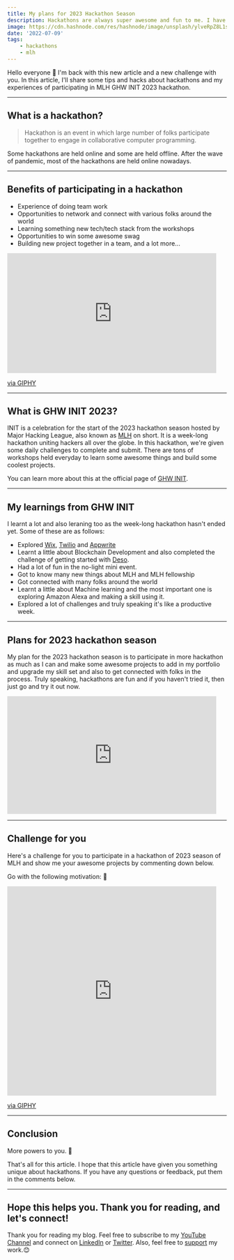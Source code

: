 ```yaml
---
title: My plans for 2023 Hackathon Season
description: Hackathons are always super awesome and fun to me. I have some plans for the MLH 2023 season. Do you have too? 👀
image: https://cdn.hashnode.com/res/hashnode/image/unsplash/ylveRpZ8L1s/upload/v1657374992603/6naDcs9vq.jpeg
date: '2022-07-09'
tags: 
    - hackathons
    - mlh
---
```


Hello everyone 👋 I'm back with this new article and a new challenge with you. In this article, I'll share some tips and hacks about hackathons and my experiences of participating in MLH GHW INIT 2023 hackathon.

---

## What is a hackathon?

> Hackathon is an event in which large number of folks participate together to engage in collaborative computer programming.

Some hackathons are held online and some are held offline. After the wave of pandemic, most of the hackathons are held online nowadays.

---

## Benefits of participating in a hackathon

- Experience of doing team work
- Opportunities to network and connect with various folks around the world
- Learning something new tech/tech stack from the workshops
- Opportunities to win some awesome swag
- Building new project together in a team, and a lot more...

<iframe src="https://giphy.com/embed/TdfyKrN7HGTIY" width="480" height="275" frameBorder="0" class="giphy-embed" allowFullScreen></iframe><p><a href="https://giphy.com/gifs/happy-spongebob-squarepants-patrick-TdfyKrN7HGTIY">via GIPHY</a></p>

---

## What is GHW INIT 2023?

INIT is a celebration for the start of the 2023 hackathon season hosted by Major Hacking League, also known as [MLH](https://mlh.io) on short. It is a week-long hackathon uniting hackers all over the globe. In this hackathon, we're given some daily challenges to complete and submit. There are tons of workshops held everyday to learn some awesome things and build some coolest projects.

You can learn more about this at the official page of [GHW INIT](https://ghw.mlh.io/init).

---

## My learnings from GHW INIT
I learnt a lot and also leraning too as the week-long hackathon hasn't ended yet. Some of these are as follows:
- Explored [Wix](https://www.wix.com/), [Twilio](http://www.twilio.com/) and [Appwrite](https://appwrite.io/)
- Learnt a little about Blockchain Development and also completed the challenge of getting started with [Deso](https://www.deso.org/).
- Had a lot of fun in the no-light mini event.
- Got to know many new things about MLH and MLH fellowship
- Got connected with many folks around the world
- Learnt a little about Machine learning and the most important one is exploring Amazon Alexa and making a skill using it.
- Explored a lot of challenges and truly speaking it's like a productive week.

---

## Plans for 2023 hackathon season
My plan for the 2023 hackathon season is to participate in more hackathon as much as I can and make some awesome projects to add in my portfolio and upgrade my skill set and also to get connected with folks in the process. Truly speaking, hackathons are fun and if you haven't tried it, then just go and try it out now. 

<div style="width:480px"><iframe allow="fullscreen" frameBorder="0" height="270" src="https://giphy.com/embed/m0KdJp0YSqt6a77GfE/video" width="480"></iframe></div>

---

## Challenge for you
Here's a challenge for you to participate in a hackathon of 2023 season of MLH and show me your awesome projects by commenting down below.

Go with the following motivation: 💪

<iframe src="https://giphy.com/embed/PjCYZIG4slHoM8G3Ad" width="480" height="480" frameBorder="0" class="giphy-embed" allowFullScreen></iframe><p><a href="https://giphy.com/gifs/thespanishprincess-starz-royalty-the-spanish-princess-PjCYZIG4slHoM8G3Ad">via GIPHY</a></p>

---

## Conclusion
More powers to you. 💪 

That's all for this article. I hope that this article have given you something unique about hackathons. If you have any questions or feedback, put them in the comments below. 

---

## Hope this helps you. Thank you for reading, and let's connect!
Thank you for reading my blog. Feel free to subscribe to my [YouTube Channel](https://www.youtube.com/channel/UCsuzc8lqAbgUYo4yzpjtfSw) and connect on [LinkedIn](https://www.linkedin.com/in/susmita-dey-15a15a210/) or [Twitter](https://twitter.com/its_SusmitaDey).
Also, feel free to [support](https://www.buymeacoffee.com/susmitadey) my work.😊
